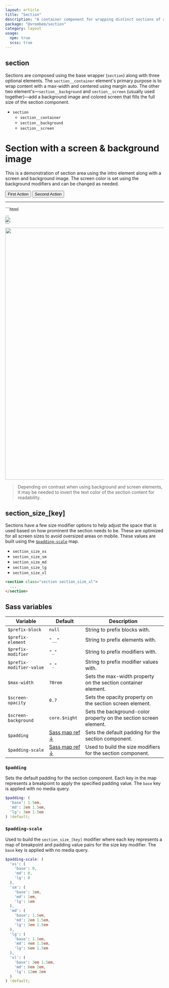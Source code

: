 ```yaml
---
layout: article
title: "Section"
description: "A container component for wrapping distinct sections of a page."
package: "@vrembem/section"
category: layout
usage:
  npm: true
  scss: true
---
```


## section

Sections are composed using the base wrapper (`section`) along with three optional elements. The `section__container` element's primary purpose is to wrap content with a max-width and centered using margin auto. The other two element's—`section__background` and `section__screen` (usually used together)—add a background image and colored screen that fills the full size of the section component.

- `section`
  - `section__container`
  - `section__background`
  - `section__screen`

<div class="section section_size_xl">
<div class="section__container max-width-xs">
<div class="gap-y color-white text-align-center">
  <h1 class="h1">Section with a screen &amp; background image</h1>
  <p class="font-size-lg">This is a demonstration of section area using the intro element along with a screen and background image. The screen color is set using the background modifiers and can be changed as needed.</p>
  <div class="level flex-justify-center">
    <button class="button button_color_primary">First Action</button>
    <button class="button button_color_secondary">Second Action</button>
  </div>
</div>
<hr class="sep border-color-invert margin-y-xl" />
<div markdown="1">
```html
<section class="section section_size_xl">
  <div class="section__container">
    ...
  </div>
  <img class="section__background" src="..." />
  <div class="section__screen"></div>
</section>
```
</div>
</div>
<img src="https://picsum.photos/1200/800/?random" class="section__background" width="1200" height="800" />
<div class="section__screen"></div>
</div>

> Depending on contrast when using background and screen elements, it may be needed to invert the text color of the section content for readability.

## section_size_[key]

Sections have a few size modifier options to help adjust the space that is used based on how prominent the section needs to be. These are optimized for all screen sizes to avoid oversized areas on mobile. These values are built using the [`$padding-scale`](#padding-scale) map.

* `section_size_xs`
* `section_size_sm`
* `section_size_md`
* `section_size_lg`
* `section_size_xl`

```html
<section class="section section_size_xl">
  ...
</section>
```

## Sass variables

<div class="scroll-box">
  <table class="table table_style_bordered table_zebra table_hover table_responsive_lg">
    <thead>
      <tr>
        <th>Variable</th>
        <th>Default</th>
        <th>Description</th>
      </tr>
    </thead>
    <tbody>
      <tr>
        <td data-mobile-label="Var"><code class="code text-nowrap">$prefix-block</code></td>
        <td data-mobile-label="Default"><code class="code color-secondary text-nowrap">null</code></td>
        <td data-mobile-label="Desc">String to prefix blocks with.</td>
      </tr>
      <tr>
        <td data-mobile-label="Var"><code class="code text-nowrap">$prefix-element</code></td>
        <td data-mobile-label="Default"><code class="code color-secondary text-nowrap">"__"</code></td>
        <td data-mobile-label="Desc">String to prefix elements with.</td>
      </tr>
      <tr>
        <td data-mobile-label="Var"><code class="code text-nowrap">$prefix-modifier</code></td>
        <td data-mobile-label="Default"><code class="code color-secondary text-nowrap">"_"</code></td>
        <td data-mobile-label="Desc">String to prefix modifiers with.</td>
      </tr>
      <tr>
        <td data-mobile-label="Var"><code class="code text-nowrap">$prefix-modifier-value</code></td>
        <td data-mobile-label="Default"><code class="code color-secondary text-nowrap">"_"</code></td>
        <td data-mobile-label="Desc">String to prefix modifier values with.</td>
      </tr>
      <tr>
        <td data-mobile-label="Var"><code class="code text-nowrap">$max-width</code></td>
        <td data-mobile-label="Default"><code class="code color-secondary text-nowrap">70rem</code></td>
        <td data-mobile-label="Desc">Sets the max-width property on the section container element.</td>
      </tr>
      <tr>
        <td data-mobile-label="Var"><code class="code text-nowrap">$screen-opacity</code></td>
        <td data-mobile-label="Default"><code class="code color-secondary text-nowrap">0.7</code></td>
        <td data-mobile-label="Desc">Sets the opacity property on the section screen element.</td>
      </tr>
      <tr>
        <td data-mobile-label="Var"><code class="code text-nowrap">$screen-background</code></td>
        <td data-mobile-label="Default"><code class="code color-secondary text-nowrap">core.$night</code></td>
        <td data-mobile-label="Desc">Sets the background-color property on the section screen element.</td>
      </tr>
      <tr>
        <td data-mobile-label="Var"><code class="code text-nowrap">$padding</code></td>
        <td data-mobile-label="Default"><a class="link" href="#padding">Sass map ref &darr;</a></td>
        <td data-mobile-label="Desc">Sets the default padding for the section component.</td>
      </tr>
      <tr>
        <td data-mobile-label="Var"><code class="code text-nowrap">$padding-scale</code></td>
        <td data-mobile-label="Default"><a class="link" href="#padding-scale">Sass map ref &darr;</a></td>
        <td data-mobile-label="Desc">Used to build the size modifiers for the section component.</td>
      </tr>
    </tbody>
  </table>
</div>

### `$padding`

Sets the default padding for the section component. Each key in the map represents a breakpoint to apply the specified padding value. The `base` key is applied with no media query.

```scss
$padding: (
  'base': 1.5em,
  'md': 2em 1.5em,
  'lg': 3em 1.5em
) !default;
```

### `$padding-scale`

Used to build the `section_size_[key]` modifier where each key represents a map of breakpoint and padding value pairs for the size key modifier. The `base` key is applied with no media query.

```scss
$padding-scale: (
  'xs': (
    'base': 0,
    'md': 0,
    'lg': 0
  ),
  'sm': (
    'base': 1em,
    'md': 1em,
    'lg': 1em
  ),
  'md': (
    'base': 1.5em,
    'md': 2em 1.5em,
    'lg': 3em 1.5em
  ),
  'lg': (
    'base': 1.5em,
    'md': 4em 1.5em,
    'lg': 6em 1.5em
  ),
  'xl': (
    'base': 3em 1.5em,
    'md': 8em 2em,
    'lg': 12em 2em
  )
) !default;
```
